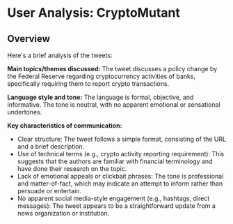 # User Analysis: CryptoMutant

## Overview

Here's a brief analysis of the tweets:

**Main topics/themes discussed:**
The tweet discusses a policy change by the Federal Reserve regarding cryptocurrency activities of banks, specifically requiring them to report crypto transactions.

**Language style and tone:**
The language is formal, objective, and informative. The tone is neutral, with no apparent emotional or sensational undertones.

**Key characteristics of communication:**

* Clear structure: The tweet follows a simple format, consisting of the URL and a brief description.
* Use of technical terms (e.g., crypto activity reporting requirement): This suggests that the authors are familiar with financial terminology and have done their research on the topic.
* Lack of emotional appeals or clickbait phrases: The tone is professional and matter-of-fact, which may indicate an attempt to inform rather than persuade or entertain.
* No apparent social media-style engagement (e.g., hashtags, direct messages): The tweet appears to be a straightforward update from a news organization or institution.